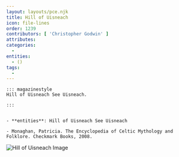 ```yaml
---
layout: layouts/pce.njk
title: Hill of Uisneach
icon: file-lines
order: 1239
contributors: [ 'Christopher Godwin' ]
attributes:
categories:
  - 
entities:
  - ()
tags:
  - 
---
```

``` tab [group1:Info]
::: magazinestyle
Hill of Uisneach See Uisneach.

:::
```
``` tab [group1:Attributes]
```
``` tab [group1:Entities]
- **entities**: Hill of Uisneach See Uisneach
```
``` tab [group1:Sources]
- Monaghan, Patricia. The Encyclopedia of Celtic Mythology and Folklore. Checkmark Books, 2008.
```
![Hill of Uisneach Image](https://upload.wikimedia.org/wikipedia/commons/thumb/3/3d/Hill_of_Uisneach.jpg/1200px-Hill_of_Uisneach.jpg)
